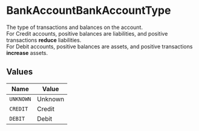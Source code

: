 # BankAccountBankAccountType

The type of transactions and balances on the account.  
For Credit accounts, positive balances are liabilities, and positive transactions **reduce** liabilities.  
For Debit accounts, positive balances are assets, and positive transactions **increase** assets.


## Values

| Name      | Value     |
| --------- | --------- |
| `UNKNOWN` | Unknown   |
| `CREDIT`  | Credit    |
| `DEBIT`   | Debit     |